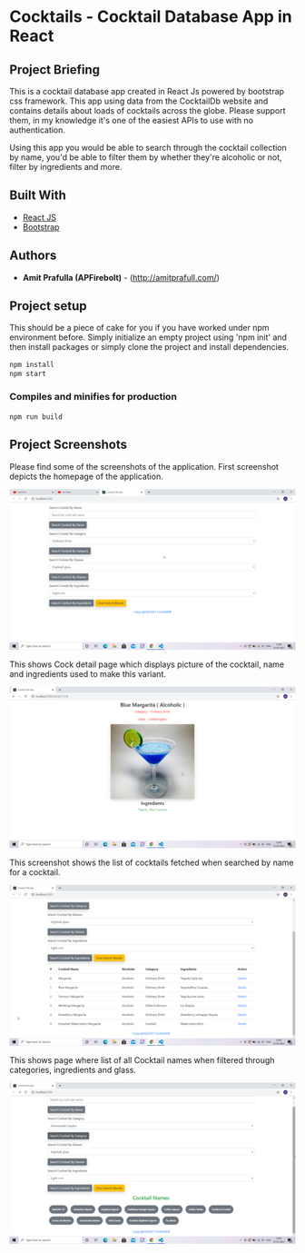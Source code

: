 # Cocktails - Cocktail Database App in React

## Project Briefing

This is a cocktail database app created in React Js powered by bootstrap css framework. This app using data from the CocktailDb website and contains details about loads of cocktails across the globe. Please support them, in my knowledge it's one of the easiest APIs to use with no authentication. 

Using this app you would be able to search through the cocktail collection by name, you'd be able to filter them by whether they're 
alcoholic or not, filter by ingredients and more.

## Built With

* [React JS](https://reactjs.org/)
* [Bootstrap](https://getbootstrap.com/)

## Authors

* **Amit Prafulla (APFirebolt)** - (http://amitprafull.com/)
## Project setup
This should be a piece of cake for you if you have worked under npm environment before. Simply initialize an empty project using 'npm init' and then install packages or simply clone the project and install dependencies.
```
npm install
npm start
```
### Compiles and minifies for production
```
npm run build
```
## Project Screenshots

Please find some of the screenshots of the application. First screenshot depicts the homepage of the application.

![alt text](./screenshots/home.png)

This shows Cock detail page which displays picture of the cocktail, name and ingredients used to make this variant.

![alt text](./screenshots/cocktail_detail.png)

This screenshot shows the list of cocktails fetched when searched by name for a cocktail.

![alt text](./screenshots/cocktail_list.png)

This shows page where list of all Cocktail names when filtered through categories, ingredients and glass.

![alt text](./screenshots/cocktail_tags.png)